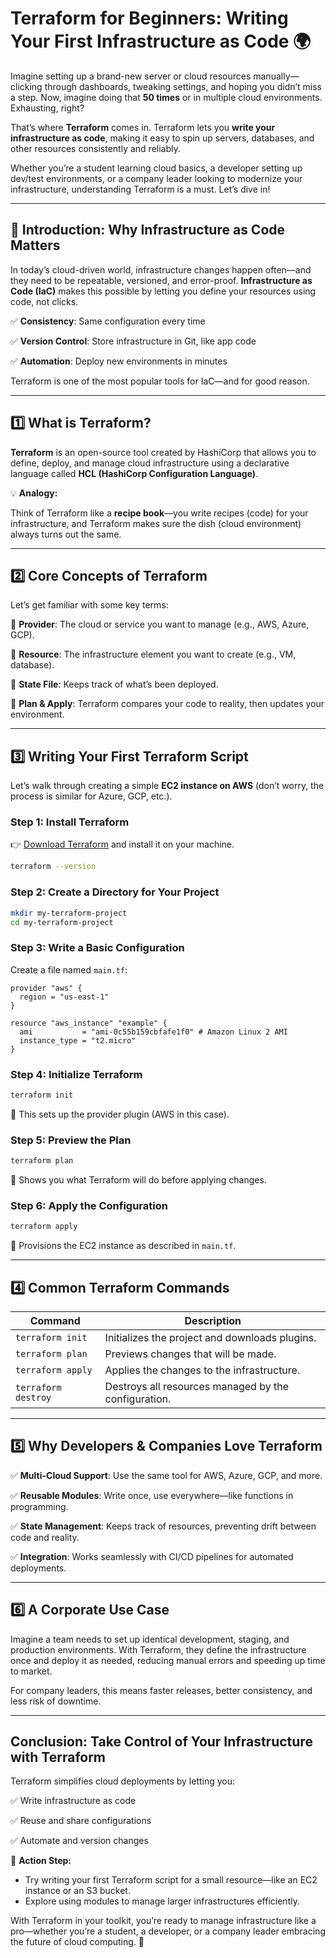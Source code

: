 # Terraform for Beginners: Writing Your First Infrastructure as Code 🌍

Imagine setting up a brand-new server or cloud resources manually—clicking through dashboards, tweaking settings, and hoping you didn’t miss a step. Now, imagine doing that **50 times** or in multiple cloud environments. Exhausting, right?

That’s where **Terraform** comes in. Terraform lets you **write your infrastructure as code**, making it easy to spin up servers, databases, and other resources consistently and reliably.

Whether you’re a student learning cloud basics, a developer setting up dev/test environments, or a company leader looking to modernize your infrastructure, understanding Terraform is a must. Let’s dive in!

---

## 🌟 Introduction: Why Infrastructure as Code Matters

In today’s cloud-driven world, infrastructure changes happen often—and they need to be repeatable, versioned, and error-proof. **Infrastructure as Code (IaC)** makes this possible by letting you define your resources using code, not clicks.

✅ **Consistency**: Same configuration every time

✅ **Version Control**: Store infrastructure in Git, like app code

✅ **Automation**: Deploy new environments in minutes

Terraform is one of the most popular tools for IaC—and for good reason.

---

## 1️⃣ What is Terraform?

**Terraform** is an open-source tool created by HashiCorp that allows you to define, deploy, and manage cloud infrastructure using a declarative language called **HCL (HashiCorp Configuration Language)**.

💡 **Analogy:**

Think of Terraform like a **recipe book**—you write recipes (code) for your infrastructure, and Terraform makes sure the dish (cloud environment) always turns out the same.

---

## 2️⃣ Core Concepts of Terraform

Let’s get familiar with some key terms:

🔹 **Provider**: The cloud or service you want to manage (e.g., AWS, Azure, GCP).

🔹 **Resource**: The infrastructure element you want to create (e.g., VM, database).

🔹 **State File**: Keeps track of what’s been deployed.

🔹 **Plan & Apply**: Terraform compares your code to reality, then updates your environment.

---

## 3️⃣ Writing Your First Terraform Script

Let’s walk through creating a simple **EC2 instance on AWS** (don’t worry, the process is similar for Azure, GCP, etc.).

### Step 1: Install Terraform

👉 [Download Terraform](https://developer.hashicorp.com/terraform/downloads) and install it on your machine.

```bash
terraform --version

```

### Step 2: Create a Directory for Your Project

```bash
mkdir my-terraform-project
cd my-terraform-project

```

### Step 3: Write a Basic Configuration

Create a file named `main.tf`:

```hcl
provider "aws" {
  region = "us-east-1"
}

resource "aws_instance" "example" {
  ami           = "ami-0c55b159cbfafe1f0" # Amazon Linux 2 AMI
  instance_type = "t2.micro"
}

```

### Step 4: Initialize Terraform

```bash
terraform init

```

🔹 This sets up the provider plugin (AWS in this case).

### Step 5: Preview the Plan

```bash
terraform plan

```

🔹 Shows you what Terraform will do before applying changes.

### Step 6: Apply the Configuration

```bash
terraform apply

```

🔹 Provisions the EC2 instance as described in `main.tf`.

---

## 4️⃣ Common Terraform Commands

| Command | Description |
| --- | --- |
| `terraform init` | Initializes the project and downloads plugins. |
| `terraform plan` | Previews changes that will be made. |
| `terraform apply` | Applies the changes to the infrastructure. |
| `terraform destroy` | Destroys all resources managed by the configuration. |

---

## 5️⃣ Why Developers & Companies Love Terraform

✅ **Multi-Cloud Support**: Use the same tool for AWS, Azure, GCP, and more.

✅ **Reusable Modules**: Write once, use everywhere—like functions in programming.

✅ **State Management**: Keeps track of resources, preventing drift between code and reality.

✅ **Integration**: Works seamlessly with CI/CD pipelines for automated deployments.

---

## 6️⃣ A Corporate Use Case

Imagine a team needs to set up identical development, staging, and production environments. With Terraform, they define the infrastructure once and deploy it as needed, reducing manual errors and speeding up time to market.

For company leaders, this means faster releases, better consistency, and less risk of downtime.

---

## Conclusion: Take Control of Your Infrastructure with Terraform

Terraform simplifies cloud deployments by letting you:

✅ Write infrastructure as code

✅ Reuse and share configurations

✅ Automate and version changes

📌 **Action Step:**

- Try writing your first Terraform script for a small resource—like an EC2 instance or an S3 bucket.
- Explore using modules to manage larger infrastructures efficiently.

With Terraform in your toolkit, you’re ready to manage infrastructure like a pro—whether you’re a student, a developer, or a company leader embracing the future of cloud computing. 🚀